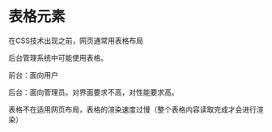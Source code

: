 # 表格元素

在CSS技术出现之前，网页通常用表格布局

后台管理系统中可能使用表格。

前台：面向用户

后台：面向管理员。对界面要求不高，对性能要求高。

表格不在适用网页布局，表格的渲染速度过慢（整个表格内容读取完成才会进行渲染）